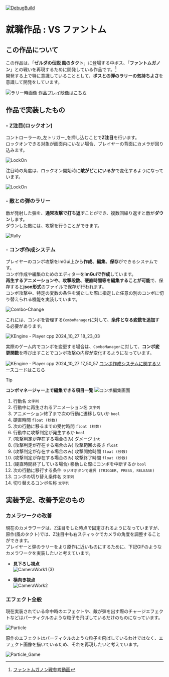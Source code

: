 [![DebugBuild](https://github.com/Yuki-Toyoda/KEngine/actions/workflows/DebugBuild.yml/badge.svg?branch=WPO_00_dev)](https://github.com/Yuki-Toyoda/KEngine/actions/workflows/DebugBuild.yml)
# 就職作品 : **VS ファントム**
## この作品について
この作品は、「**ゼルダの伝説 風のタクト**」に登場する中ボス、「**ファントムガノン**」との戦いを再現するために開発している作品です。[^1]  
開発する上で特に意識していることとして、**ボスとの弾のラリーの気持ちよさ**を意識して開発をしています。

![ラリー時画像](https://github.com/user-attachments/assets/d222ec35-bac4-4247-b28f-42d8221f2e35)
[作品プレイ映像はこちら](https://youtu.be/x2WuLgSkXnI)
[^1]: [ファントムガノン戦参考動画](https://www.youtube.com/watch?v=9eoUYuAO9wI)
## 作品で実装したもの
### - Z注目(ロックオン)
コントローラーの_左トリガー_を押し込むことで**Z注目**を行います。  
ロックオンできる対象が画面内にいない場合、プレイヤーの背面にカメラが回り込みます。  

![LockOn](https://github.com/user-attachments/assets/1dfe5a09-fe71-4569-b1f3-29d36c8b93d7)

注目時の角度は、ロックオン開始時に**敵がどこにいるか**で変化するようになっています。  

![LockOn](https://github.com/user-attachments/assets/01dbad26-93f9-4654-9049-83f91d2eae4d)

###  - 敵との弾のラリー
敵が発射した弾を、**通常攻撃で打ち返す**ことができ、複数回繰り返すと敵が**ダウン**します。  
ダウンした敵には、攻撃を行うことができます。  

![Rally](https://github.com/user-attachments/assets/703a423b-3174-40a0-8b9f-9247f21ffff9)

###  - コンボ作成システム
プレイヤーのコンボ攻撃をImGui上から**作成、編集、保存**ができるシステムです。  
コンボ作成や編集のためのエディターを**ImGuiで作成**しています。  
**再生するアニメーションや、攻撃段数、硬直時間等を編集することが可能**で、保存すると**json形式**のファイルで保存が行われます。  
コンボ攻撃中、特定の変数の条件を満たした際に指定した任意の別のコンボに切り替えられる機能を実装しています。 

![Combo-Change](https://github.com/user-attachments/assets/162303e7-e680-42fa-af59-950864a3ffb4)

これには、コンボを管理する`ComboManager`に対して、**条件となる変数を追加**する必要があります。    

![KEngine - Player cpp 2024_10_27 18_23_03](https://github.com/user-attachments/assets/a0c87a32-a2d2-4406-be32-a9e5e68d9d53)

実際のゲーム内でコンボを変更する場合は、`ComboManager`に対して、**コンボ変更関数**を呼び出すことでコンボ攻撃の内容が変化するようになっています。 

![KEngine - Player cpp 2024_10_27 17_50_57](https://github.com/user-attachments/assets/30e8a49a-9cd4-41c6-890e-4b2af7feda77)
[コンボ作成システムに関するソースコードはこちら](https://github.com/Yuki-Toyoda/KEngine/tree/WPO_00_dev/App/GameObject/User/Player/Combo)

>[!TIP]
>**コンボマネージャー上で編集できる項目一覧**
>![コンボ編集画面](https://github.com/user-attachments/assets/f5c44e9f-656e-467d-af2f-ab1200d23806)
>1. 行動名 `文字列`
>2. 行動中に再生されるアニメーション名 `文字列`  
>3. アニメーション終了まで次の行動に遷移しないか `bool`  
>4. 硬直時間 `float (秒数)`  
>5. 次の行動に移るまでの受付時間 `float (秒数)`  
>6. 行動中に攻撃判定が発生するか  `bool`
>7. (攻撃判定が存在する場合のみ) ダメージ `int`  
>8. (攻撃判定が存在する場合のみ) 攻撃範囲の長さ `float`
>9. (攻撃判定が存在する場合のみ) 攻撃開始時間 `float (秒数)`
>10. (攻撃判定が存在する場合のみ) 攻撃終了時間 `float (秒数)`
>11. (硬直時間終了している場合) 移動した際にコンボを中断するか `bool`  
>12. 次の行動に移行する条件 `ラジオボタンで選択 (TRIGGER, PRESS, RELEASE)`
>13. コンボの切り替え条件名 `文字列`
>14. 切り替えるコンボ名称 `文字列`

## 実装予定、改善予定のもの
### カメラワークの改善
現在のカメラワークは、Z注目をした時点で固定されるようになっていますが、原作(風のタクト)では、Z注目中も右スティックでカメラの角度を調整することができます。  
プレイヤーと弾のラリーをより原作に近いものにするために、下記GIFのようなカメラワークを実装したいと考えています。  

 - **見下ろし視点**  
![CameraWork1 (3)](https://github.com/user-attachments/assets/e3b41a69-870e-4d71-b7c3-2d5c8cdc6ab0)

 - **横向き視点**  
![CameraWork2](https://github.com/user-attachments/assets/e6be8572-8a77-49fb-aa2a-66de16fb3d00)

### エフェクト全般
現在実装されている命中時のエフェクトや、敵が弾を出す際のチャージエフェクトなどはパーティクルのような粒子を飛ばしているだけのものになっています。  

![Particle](https://github.com/user-attachments/assets/72a0d701-7a5e-4a0d-b5c8-4470f9df8b62)

原作のエフェクトはパーティクルのような粒子を飛ばしているわけではなく、エフェクト画像を描いているため、それを再現したいと考えています。  

![Particle_Game](https://github.com/user-attachments/assets/e842a223-9cb4-441a-a34b-466cc888086d)
